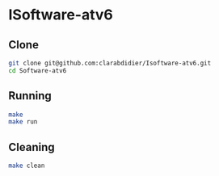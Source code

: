 # ISoftware-atv6


## Clone

```bash
git clone git@github.com:clarabdidier/Isoftware-atv6.git
cd Software-atv6
```

## Running

```bash
make
make run
```
## Cleaning

```bash
make clean
```
